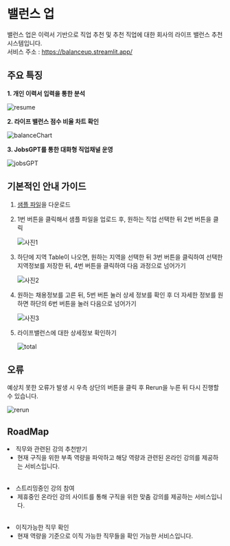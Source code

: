 # 밸런스 업
밸런스 업은 이력서 기반으로 직업 추천 및 추천 직업에 대한 회사의 라이프 밸런스 추천 시스템입니다.<br>
서비스 주소 : https://balanceup.streamlit.app/

## 주요 특징
<p><strong>1. 개인 이력서 입력을 통한 분석 </strong></p>

![resume](https://github.com/FarmingWon/jobs/assets/98411696/e28c8f0a-8efd-4b02-90c9-357281b0f8ab)

<p><strong>2. 라이프 밸런스 점수 비율 차트 확인</strong></p>

![balanceChart](https://github.com/FarmingWon/jobs/assets/98411696/a2e46589-bc6f-4861-8a99-de112e0302a5)

<p><strong>3. JobsGPT를 통한 대화형 직업채널 운영</strong></p>

![jobsGPT](https://github.com/FarmingWon/jobs/assets/98411696/209ff7f7-3f00-42b4-97e1-f02ccb90e881)


## 기본적인 안내 가이드
1. <a id="raw-url" href="https://raw.githubusercontent.com/FarmingWon/jobs/main/_pdf/ws.pdf">샘플 파일</a>을 다운로드<p>
2. 1번 버튼을 클릭해서 샘플 파일을 업로드 후, 원하는 직업 선택한 뒤 2번 버튼을 클릭<p>
![사진1](https://github.com/FarmingWon/jobs/assets/98411696/470f28b3-02e3-4872-a1bb-4feb75fdf6fc)
3. 하단에 지역 Table이 나오면, 원하는 지역을 선택한 뒤 3번 버튼을 클릭하여 선택한 지역정보를 저장한 뒤, 4번 버튼을 클릭하여 다음 과정으로 넘어가기<p>
![사진2](https://github.com/FarmingWon/jobs/assets/98411696/09c3ea48-e8e0-48a3-b58e-b020e51392dc)
4. 원하는 채용정보를 고른 뒤, 5번 버튼 눌러 상세 정보를 확인 후 더 자세한 정보를 원하면 하단의 6번 버튼을 눌러 다음으로 넘어가기<p>
![사진3](https://github.com/FarmingWon/jobs/assets/98411696/c1fd483e-3de9-454a-b063-ac712e091ea9)
5. 라이프밸런스에 대한 상세정보 확인하기<p>
![total](https://github.com/FarmingWon/jobs/assets/98411696/bcf36e37-754d-44c8-9a58-b5eae863acee)


## 오류
예상치 못한 오류가 발생 시 우측 상단의 버튼을 클릭 후 Rerun을 누른 뒤 다시 진행할 수 있습니다.<p>
![rerun](https://github.com/FarmingWon/jobs/assets/98411696/c02c29c4-5fee-423e-afe3-3e6e8a4e5ee4)


## RoadMap
<li>직무와 관련된 강의 추천받기
  <ul>
    <li>현재 구직을 위한 부족 역량을 파악하고 해당 역량과 관련된 온라인 강의를 제공하는 서비스입니다.</li>
  </ul>
</li>
<br>
<li>스트리밍중인 강의 참여
  <ul>
    <li>제휴중인 온라인 강의 사이트를 통해 구직을 위한 맞춤 강의를 제공하는 서비스입니다.</li>
  </ul>
</li>
<br>
<li>이직가능한 직무 확인
  <ul>
    <li>현재 역량을 기준으로 이직 가능한 직무들을 확인 가능한 서비스입니다.</li>
  </ul>
</li>
